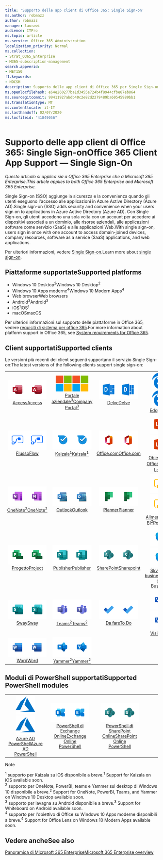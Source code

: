 ```yaml
---
title: 'Supporto delle app client di Office 365: Single Sign-on'
ms.author: robmazz
author: robmazz
manager: laurawi
audience: ITPro
ms.topic: article
ms.service: Office 365 Administration
localization_priority: Normal
ms.collection:
- Strat_O365_Enterprise
- M365-subscription-management
search.appverid:
- MET150
f1.keywords:
- NOCSH
description: Supporto delle app client di Office 365 per Single Sign-on.
ms.openlocfilehash: e64e260277ba1d3455e724b4f8944cfbe87eb864
ms.sourcegitcommit: 99411927abdb40c2e82d2279489ba60545989bb1
ms.translationtype: MT
ms.contentlocale: it-IT
ms.lasthandoff: 02/07/2020
ms.locfileid: "41849056"
---
```

# <a name="office-365-client-app-support--single-sign-on"></a><span data-ttu-id="3453a-103">Supporto delle app client di Office 365: Single Sign-on</span><span class="sxs-lookup"><span data-stu-id="3453a-103">Office 365 Client App Support — Single Sign-On</span></span>

<span data-ttu-id="3453a-104">*Questo articolo si applica sia a Office 365 Enterprise che a Microsoft 365 Enterprise*.</span><span class="sxs-lookup"><span data-stu-id="3453a-104">*This article applies to both Office 365 Enterprise and Microsoft 365 Enterprise.*</span></span>

<span data-ttu-id="3453a-105">Single Sign-on (SSO) aggiunge la sicurezza e la convenienza quando gli utenti eseguono l'accesso alle applicazioni in Azure Active Directory (Azure AD).</span><span class="sxs-lookup"><span data-stu-id="3453a-105">Single sign-on (SSO) adds security and convenience when your users sign on to applications in Azure Active Directory (Azure AD).</span></span> <span data-ttu-id="3453a-106">Con Single Sign-on, gli utenti accedono una sola volta con un account per accedere ai dispositivi associati a un dominio, alle risorse aziendali, alle applicazioni software come servizio (SaaS) e alle applicazioni Web.</span><span class="sxs-lookup"><span data-stu-id="3453a-106">With single sign-on, users sign in once with one account to access domain-joined devices, company resources, software as a service (SaaS) applications, and web applications.</span></span>

<span data-ttu-id="3453a-107">Per ulteriori informazioni, vedere [Single Sign-on](https://docs.microsoft.com/azure/active-directory/manage-apps/what-is-single-sign-on).</span><span class="sxs-lookup"><span data-stu-id="3453a-107">Learn more about [single sign-on](https://docs.microsoft.com/azure/active-directory/manage-apps/what-is-single-sign-on).</span></span>

## <a name="supported-platforms"></a><span data-ttu-id="3453a-108">Piattaforme supportate</span><span class="sxs-lookup"><span data-stu-id="3453a-108">Supported platforms</span></span>

 - <span data-ttu-id="3453a-109">Windows 10 Desktop<sup>2</sup></span><span class="sxs-lookup"><span data-stu-id="3453a-109">Windows 10 Desktop<sup>2</sup></span></span>
 - <span data-ttu-id="3453a-110">Windows 10 Apps moderne<sup>4</sup></span><span class="sxs-lookup"><span data-stu-id="3453a-110">Windows 10 Modern Apps<sup>4</sup></span></span>
 - <span data-ttu-id="3453a-111">Web browser</span><span class="sxs-lookup"><span data-stu-id="3453a-111">Web browsers</span></span>
 - <span data-ttu-id="3453a-112">Android<sup>3</sup></span><span class="sxs-lookup"><span data-stu-id="3453a-112">Android<sup>3</sup></span></span>
 - <span data-ttu-id="3453a-113">iOS<sup>1</sup></span><span class="sxs-lookup"><span data-stu-id="3453a-113">iOS<sup>1</sup></span></span>
 - <span data-ttu-id="3453a-114">macOS</span><span class="sxs-lookup"><span data-stu-id="3453a-114">macOS</span></span>

<span data-ttu-id="3453a-115">Per ulteriori informazioni sul supporto delle piattaforme in Office 365, vedere [requisiti di sistema per office 365](https://products.office.com/office-system-requirements).</span><span class="sxs-lookup"><span data-stu-id="3453a-115">For more information about platform support in Office 365, see [System requirements for Office 365](https://products.office.com/office-system-requirements).</span></span>

## <a name="supported-clients"></a><span data-ttu-id="3453a-116">Client supportati</span><span class="sxs-lookup"><span data-stu-id="3453a-116">Supported clients</span></span>

<span data-ttu-id="3453a-117">Le versioni più recenti dei client seguenti supportano il servizio Single Sign-on:</span><span class="sxs-lookup"><span data-stu-id="3453a-117">The latest versions of the following clients support single sign-on:</span></span>

| | | | | | |
|:---:|:---:|:---:|:---:|:---:|:---:|
| <span data-ttu-id="3453a-118">![Icona Access](media/o365-access-64x64.png)</span><span class="sxs-lookup"><span data-stu-id="3453a-118">![Access icon](media/o365-access-64x64.png)</span></span> <br> [<span data-ttu-id="3453a-119">Access</span><span class="sxs-lookup"><span data-stu-id="3453a-119">Access</span></span>](https://products.office.com/access) | <span data-ttu-id="3453a-120">![Icona portale aziendale](media/o365-microsoft-64x64.png)</span><span class="sxs-lookup"><span data-stu-id="3453a-120">![Company portal icon](media/o365-microsoft-64x64.png)</span></span> <br> [<span data-ttu-id="3453a-121">Portale <br> aziendale<sup>3</sup></span><span class="sxs-lookup"><span data-stu-id="3453a-121">Company <br> Portal<sup>3</sup> </span></span>](https://docs.microsoft.com/intune-user-help/sign-in-to-the-company-portal) | <span data-ttu-id="3453a-122">![Icona di approfondimento](media/o365-delve-64x64.png)</span><span class="sxs-lookup"><span data-stu-id="3453a-122">![Delve icon](media/o365-delve-64x64.png)</span></span> <br> [<span data-ttu-id="3453a-123">Delve</span><span class="sxs-lookup"><span data-stu-id="3453a-123">Delve</span></span>](https://products.office.com/business/intelligent-search) | <span data-ttu-id="3453a-124">![Icona del server perimetrale](media/o365-edge-64x64.png)</span><span class="sxs-lookup"><span data-stu-id="3453a-124">![Edge icon](media/o365-edge-64x64.png)</span></span> <br> [<span data-ttu-id="3453a-125">Edge</span><span class="sxs-lookup"><span data-stu-id="3453a-125">Edge</span></span>](https://www.microsoft.com/windows/microsoft-edge) | <span data-ttu-id="3453a-126">![Icona Excel](media/o365-excel-64x64.png)</span><span class="sxs-lookup"><span data-stu-id="3453a-126">![Excel icon](media/o365-excel-64x64.png)</span></span> <br> [<span data-ttu-id="3453a-127">Excel</span><span class="sxs-lookup"><span data-stu-id="3453a-127">Excel</span></span>](https://products.office.com/excel) 
| <span data-ttu-id="3453a-128">![Icona del flusso](media/o365-flow-64x64.png)</span><span class="sxs-lookup"><span data-stu-id="3453a-128">![Flow icon](media/o365-flow-64x64.png)</span></span> <br> [<span data-ttu-id="3453a-129">Flusso</span><span class="sxs-lookup"><span data-stu-id="3453a-129">Flow</span></span>](https://flow.microsoft.com) | <span data-ttu-id="3453a-130">![Icona di Kaizala](media/o365-kaizala-64x64.png)</span><span class="sxs-lookup"><span data-stu-id="3453a-130">![Kaizala icon](media/o365-kaizala-64x64.png)</span></span> <br> [<span data-ttu-id="3453a-131">Kaizala<sup>1</sup></span><span class="sxs-lookup"><span data-stu-id="3453a-131">Kaizala<sup>1</sup></span></span>](https://products.office.com/en/business/microsoft-kaizala) | <span data-ttu-id="3453a-132">![Icona Office.com](media/o365-office-64x64.png)</span><span class="sxs-lookup"><span data-stu-id="3453a-132">![Office.com icon](media/o365-office-64x64.png)</span></span> <br> [<span data-ttu-id="3453a-133">Office.com</span><span class="sxs-lookup"><span data-stu-id="3453a-133">Office.com</span></span>](https://www.office.com/) | <span data-ttu-id="3453a-134">![Icona dell'obiettivo](media/o365-lens-64x64.png)</span><span class="sxs-lookup"><span data-stu-id="3453a-134">![Lens icon](media/o365-lens-64x64.png)</span></span> <br> [<span data-ttu-id="3453a-135">Obiettivo di Office<sup>4</sup></span><span class="sxs-lookup"><span data-stu-id="3453a-135">Office Lens<sup>4</sup></span></span>](https://www.microsoft.com/p/office-lens/9wzdncrfj3t8?activetab=pivot%3Aoverviewtab) | <span data-ttu-id="3453a-136">![Icona di OneDrive for business](media/o365-OneDrive-64x64.png)</span><span class="sxs-lookup"><span data-stu-id="3453a-136">![OneDrive for Business icon](media/o365-OneDrive-64x64.png)</span></span> <br> [<span data-ttu-id="3453a-137">OneDrive</span><span class="sxs-lookup"><span data-stu-id="3453a-137">OneDrive</span></span>](https://products.office.com/onedrive-for-business/online-cloud-storage) 
| <span data-ttu-id="3453a-138">![Icona di OneNote](media/o365-OneNote-64x64.png)</span><span class="sxs-lookup"><span data-stu-id="3453a-138">![OneNote icon](media/o365-OneNote-64x64.png)</span></span> <br> [<span data-ttu-id="3453a-139">OneNote<sup>2</sup></span><span class="sxs-lookup"><span data-stu-id="3453a-139">OneNote<sup>2</sup></span></span>](https://products.office.com/onenote) | <span data-ttu-id="3453a-140">![Icona di Outlook](media/o365-outlook-64x64.png)</span><span class="sxs-lookup"><span data-stu-id="3453a-140">![Outlook icon](media/o365-outlook-64x64.png)</span></span> <br> [<span data-ttu-id="3453a-141">Outlook</span><span class="sxs-lookup"><span data-stu-id="3453a-141">Outlook</span></span>](https://products.office.com/outlook) | <span data-ttu-id="3453a-142">![Icona Planner](media/o365-planner-64x64.png)</span><span class="sxs-lookup"><span data-stu-id="3453a-142">![Planner icon](media/o365-planner-64x64.png)</span></span> <br> [<span data-ttu-id="3453a-143">Planner</span><span class="sxs-lookup"><span data-stu-id="3453a-143">Planner</span></span>](https://products.office.com/business/task-management-software) | <span data-ttu-id="3453a-144">![Icona PowerBI](media/o365-powerbi-64x64.png)</span><span class="sxs-lookup"><span data-stu-id="3453a-144">![PowerBI icon](media/o365-powerbi-64x64.png)</span></span> <br> [<span data-ttu-id="3453a-145">Alimentazione BI<sup>2</sup></span><span class="sxs-lookup"><span data-stu-id="3453a-145">Power BI<sup>2</sup></span></span>](https://powerbi.microsoft.com)| <span data-ttu-id="3453a-146">![Icona PowerPoint](media/o365-powerpoint-64x64.png)</span><span class="sxs-lookup"><span data-stu-id="3453a-146">![PowerPoint icon](media/o365-powerpoint-64x64.png)</span></span> <br> [<span data-ttu-id="3453a-147">PowerPoint</span><span class="sxs-lookup"><span data-stu-id="3453a-147">PowerPoint</span></span>](https://products.office.com/powerpoint) 
| <span data-ttu-id="3453a-148">![Icona progetto](media/o365-project-64x64.png)</span><span class="sxs-lookup"><span data-stu-id="3453a-148">![Project icon](media/o365-project-64x64.png)</span></span> <br> [<span data-ttu-id="3453a-149">Progetto</span><span class="sxs-lookup"><span data-stu-id="3453a-149">Project</span></span>](https://products.office.com/project) | <span data-ttu-id="3453a-150">![Icona di Publisher](media/o365-publisher-64x64.png)</span><span class="sxs-lookup"><span data-stu-id="3453a-150">![Publisher icon](media/o365-publisher-64x64.png)</span></span> <br> [<span data-ttu-id="3453a-151">Publisher</span><span class="sxs-lookup"><span data-stu-id="3453a-151">Publisher</span></span>](https://products.office.com/publisher) | <span data-ttu-id="3453a-152">![Icona di SharePoint](media/o365-sharepoint-64x64.png)</span><span class="sxs-lookup"><span data-stu-id="3453a-152">![SharePoint icon](media/o365-sharepoint-64x64.png)</span></span> <br> [<span data-ttu-id="3453a-153">SharePoint</span><span class="sxs-lookup"><span data-stu-id="3453a-153">Sharepoint</span></span>](https://products.office.com/sharepoint) | <span data-ttu-id="3453a-154">![Icona di Skype for Business](media/o365-skypeforbusiness-64x64.png)</span><span class="sxs-lookup"><span data-stu-id="3453a-154">![Skype for Business icon](media/o365-skypeforbusiness-64x64.png)</span></span> <br> [<span data-ttu-id="3453a-155">Skype for <br> business</span><span class="sxs-lookup"><span data-stu-id="3453a-155">Skype for <br> Business</span></span>](https://www.skype.com/business/) | <span data-ttu-id="3453a-156">![Icona note adesive](media/o365-stickynotes-64x64.png)</span><span class="sxs-lookup"><span data-stu-id="3453a-156">![Sticky Notes icon](media/o365-stickynotes-64x64.png)</span></span> <br> [<span data-ttu-id="3453a-157">Sticky Notes</span><span class="sxs-lookup"><span data-stu-id="3453a-157">Sticky Notes</span></span>](https://www.microsoft.com/p/microsoft-sticky-notes/9nblggh4qghw) 
| <span data-ttu-id="3453a-158">![Icona Sway](media/o365-sway-64x64.png)</span><span class="sxs-lookup"><span data-stu-id="3453a-158">![Sway icon](media/o365-sway-64x64.png)</span></span> <br> [<span data-ttu-id="3453a-159">Sway</span><span class="sxs-lookup"><span data-stu-id="3453a-159">Sway</span></span>](https://sway.com) | <span data-ttu-id="3453a-160">![icona di Teams](media/o365-teams-64x64.png)</span><span class="sxs-lookup"><span data-stu-id="3453a-160">![Teams icon](media/o365-teams-64x64.png)</span></span> <br> [<span data-ttu-id="3453a-161">Teams<sup>2</sup></span><span class="sxs-lookup"><span data-stu-id="3453a-161">Teams<sup>2</sup></span></span>](https://products.office.com/microsoft-teams/group-chat-software) | <span data-ttu-id="3453a-162">![Icona da fare](media/o365-todo-64x64.png)</span><span class="sxs-lookup"><span data-stu-id="3453a-162">![To Do icon](media/o365-todo-64x64.png)</span></span> <br> [<span data-ttu-id="3453a-163">Da fare</span><span class="sxs-lookup"><span data-stu-id="3453a-163">To Do</span></span>](https://todo.microsoft.com) | <span data-ttu-id="3453a-164">![Icona Visio](media/o365-visio-64x64.png)</span><span class="sxs-lookup"><span data-stu-id="3453a-164">![Visio icon](media/o365-visio-64x64.png)</span></span> <br> [<span data-ttu-id="3453a-165">Visio</span><span class="sxs-lookup"><span data-stu-id="3453a-165">Visio</span></span>](https://products.office.com/visio/flowchart-software) | <span data-ttu-id="3453a-166">![Icona lavagna](media/o365-whiteboard-64x64.png)</span><span class="sxs-lookup"><span data-stu-id="3453a-166">![Whiteboard icon](media/o365-whiteboard-64x64.png)</span></span> <br> [<span data-ttu-id="3453a-167">Lavagna<sup>3</sup></span><span class="sxs-lookup"><span data-stu-id="3453a-167">Whiteboard<sup>3</sup></span></span>](https://whiteboard.microsoft.com/) 
| <span data-ttu-id="3453a-168">![Icona Word](media/o365-word-64x64.png)</span><span class="sxs-lookup"><span data-stu-id="3453a-168">![Word icon](media/o365-word-64x64.png)</span></span> <br> [<span data-ttu-id="3453a-169">Word</span><span class="sxs-lookup"><span data-stu-id="3453a-169">Word</span></span>](https://products.office.com/word) | <span data-ttu-id="3453a-170">![Icona di Yammer](media/o365-yammer-64x64.png)</span><span class="sxs-lookup"><span data-stu-id="3453a-170">![Yammer icon](media/o365-yammer-64x64.png)</span></span> <br> [<span data-ttu-id="3453a-171">Yammer<sup>2</sup></span><span class="sxs-lookup"><span data-stu-id="3453a-171">Yammer<sup>2</sup></span></span>](https://products.office.com/yammer/yammer-overview) |

## <a name="supported-powershell-modules"></a><span data-ttu-id="3453a-172">Moduli di PowerShell supportati</span><span class="sxs-lookup"><span data-stu-id="3453a-172">Supported PowerShell modules</span></span>

| | | | | | |
|:---:|:---:|:---:|:---:|:---:|:---:|
| <span data-ttu-id="3453a-173">![Icona di Azure](media/o365-azure-64x64.png)</span><span class="sxs-lookup"><span data-stu-id="3453a-173">![Azure icon](media/o365-azure-64x64.png)</span></span> <br> [<span data-ttu-id="3453a-174">Azure AD <br> PowerShell</span><span class="sxs-lookup"><span data-stu-id="3453a-174">Azure AD <br> PowerShell</span></span>](https://docs.microsoft.com/powershell/azure/active-directory/overview?view=azureadps-2.0) | <span data-ttu-id="3453a-175">![Icona di Exchange](media/o365-exchange-64x64.png)</span><span class="sxs-lookup"><span data-stu-id="3453a-175">![Exchange icon](media/o365-exchange-64x64.png)</span></span> <br> [<span data-ttu-id="3453a-176">PowerShell di <br> Exchange Online</span><span class="sxs-lookup"><span data-stu-id="3453a-176">Exchange Online <br> PowerShell</span></span>](https://docs.microsoft.com/powershell/exchange/exchange-online/exchange-online-powershell?view=exchange-ps) | <span data-ttu-id="3453a-177">![Icona di SharePoint](media/o365-sharepoint-64x64.png)</span><span class="sxs-lookup"><span data-stu-id="3453a-177">![SharePoint icon](media/o365-sharepoint-64x64.png)</span></span> <br> [<span data-ttu-id="3453a-178">PowerShell di <br> SharePoint Online</span><span class="sxs-lookup"><span data-stu-id="3453a-178">SharePoint Online <br> PowerShell</span></span>](https://docs.microsoft.com/powershell/sharepoint/sharepoint-online/connect-sharepoint-online)

> [!NOTE]
> <span data-ttu-id="3453a-179"><sup>1</sup> supporto per Kaizala su iOS disponibile a breve.</span><span class="sxs-lookup"><span data-stu-id="3453a-179"><sup>1</sup> Support for Kaizala on iOS available soon.</span></span> <br>
> <span data-ttu-id="3453a-180"><sup>2</sup> supporto per OneNote, PowerBI, teams e Yammer sul desktop di Windows 10 disponibile a breve.</span><span class="sxs-lookup"><span data-stu-id="3453a-180"><sup>2</sup> Support for OneNote, PowerBI, Teams, and Yammer on Windows 10 Desktop available soon.</span></span> <br>
> <span data-ttu-id="3453a-181"><sup>3</sup> supporto per lavagna su Android disponibile a breve.</span><span class="sxs-lookup"><span data-stu-id="3453a-181"><sup>3</sup> Support for Whiteboard on Android available soon.</span></span> <br>
> <span data-ttu-id="3453a-182"><sup>4</sup> supporto per l'obiettivo di Office su Windows 10 Apps moderne disponibili a breve.</span><span class="sxs-lookup"><span data-stu-id="3453a-182"><sup>4</sup> Support for Office Lens on Windows 10 Modern Apps available soon.</span></span> <br>

## <a name="see-also"></a><span data-ttu-id="3453a-183">Vedere anche</span><span class="sxs-lookup"><span data-stu-id="3453a-183">See also</span></span>

[<span data-ttu-id="3453a-184">Panoramica di Microsoft 365 Enterprise</span><span class="sxs-lookup"><span data-stu-id="3453a-184">Microsoft 365 Enterprise overview</span></span>](https://docs.microsoft.com/microsoft-365/enterprise/microsoft-365-overview)
